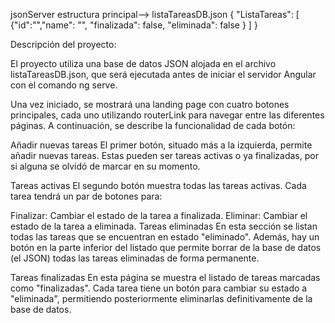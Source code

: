 jsonServer estructura principal-->
listaTareasDB.json
{
"ListaTareas": [
{"id":"","name": "", "finalizada": false, "eliminada": false }
]
}

Descripción del proyecto:

El proyecto utiliza una base de datos JSON alojada en el archivo listaTareasDB.json, que será ejecutada antes de iniciar el servidor Angular con el comando ng serve.

Una vez iniciado, se mostrará una landing page con cuatro botones principales, cada uno utilizando routerLink para navegar entre las diferentes páginas. A continuación, se describe la funcionalidad de cada botón:

Añadir nuevas tareas
El primer botón, situado más a la izquierda, permite añadir nuevas tareas. Estas pueden ser tareas activas o ya finalizadas, por si alguna se olvidó de marcar en su momento.

Tareas activas
El segundo botón muestra todas las tareas activas. Cada tarea tendrá un par de botones para:

Finalizar: Cambiar el estado de la tarea a finalizada.
Eliminar: Cambiar el estado de la tarea a eliminada.
Tareas eliminadas
En esta sección se listan todas las tareas que se encuentran en estado "eliminado". Además, hay un botón en la parte inferior del listado que permite borrar de la base de datos (el JSON) todas las tareas eliminadas de forma permanente.

Tareas finalizadas
En esta página se muestra el listado de tareas marcadas como "finalizadas". Cada tarea tiene un botón para cambiar su estado a "eliminada", permitiendo posteriormente eliminarlas definitivamente de la base de datos.
